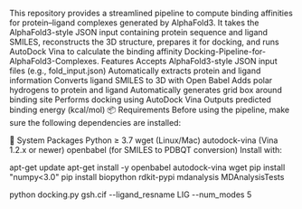 This repository provides a streamlined pipeline to compute binding affinities for protein–ligand complexes generated by AlphaFold3. It takes the AlphaFold3-style JSON input containing protein sequence and ligand SMILES, reconstructs the 3D structure, prepares it for docking, and runs AutoDock Vina to calculate the binding affinity Docking-Pipeline-for-AlphaFold3-Complexes.
Features
Accepts AlphaFold3-style JSON input files (e.g., fold_input.json)
Automatically extracts protein and ligand information
Converts ligand SMILES to 3D with Open Babel
Adds polar hydrogens to protein and ligand
Automatically generates grid box around binding site
Performs docking using AutoDock Vina
Outputs predicted binding energy (kcal/mol)
📦 Requirements
Before using the pipeline, make sure the following dependencies are installed:

📗 System Packages
Python ≥ 3.7
wget (Linux/Mac)
autodock-vina (Vina 1.2.x or newer)
openbabel (for SMILES to PDBQT conversion)
Install with:

apt-get update
apt-get install -y openbabel autodock-vina wget
pip install "numpy<3.0"
pip install biopython rdkit-pypi mdanalysis MDAnalysisTests

python docking.py gsh.cif --ligand_resname LIG --num_modes 5
